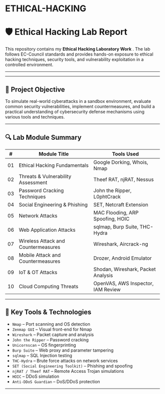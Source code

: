 # ETHICAL-HACKING

# 🛡️ Ethical Hacking Lab Report

This repository contains my **Ethical Hacking Laboratory Work** . The lab follows EC-Council standards and provides hands-on exposure to ethical hacking techniques, security tools, and vulnerability exploitation in a controlled environment.

---



---

## 📘 Project Objective

To simulate real-world cyberattacks in a sandbox environment, evaluate common security vulnerabilities, implement countermeasures, and build a practical understanding of cybersecurity defense mechanisms using various tools and techniques.

---

## 🔍 Lab Module Summary

| #  | Module Title                                              | Tools Used                          |
|----|-----------------------------------------------------------|--------------------------------------|
| 01 | Ethical Hacking Fundamentals                              | Google Dorking, Whois, Nmap         |
| 02 | Threats & Vulnerability Assessment                        | Theef RAT, njRAT, Nessus            |
| 03 | Password Cracking Techniques                              | John the Ripper, L0phtCrack         |
| 04 | Social Engineering & Phishing                             | SET, Netcraft Extension             |
| 05 | Network Attacks                                           | MAC Flooding, ARP Spoofing, HOIC    |
| 06 | Web Application Attacks                                   | sqlmap, Burp Suite, THC-Hydra       |
| 07 | Wireless Attack and Countermeasures                       | Wireshark, Aircrack-ng              |
| 08 | Mobile Attack and Countermeasures                         | Drozer, Android Emulator            |
| 09 | IoT & OT Attacks                                          | Shodan, Wireshark, Packet Analysis  |
| 10 | Cloud Computing Threats                                   | OpenVAS, AWS Inspector, IAM Review  |

---

## 🧰 Key Tools & Technologies

- `Nmap` – Port scanning and OS detection  
- `Zenmap GUI` – Visual front-end for Nmap  
- `Wireshark` – Packet capture and analysis  
- `John the Ripper` – Password cracking  
- `Unicornscan` – OS fingerprinting  
- `Burp Suite` – Web proxy and parameter tampering  
- `sqlmap` – SQL Injection testing  
- `THC-Hydra` – Brute force attacks on network services  
- `SET (Social Engineering Toolkit)` – Phishing and spoofing  
- `njRAT / Theef RAT` – Remote Access Trojan simulations  
- `HOIC` – DDoS simulation  
- `Anti-DDoS Guardian` – DoS/DDoS protection

---


